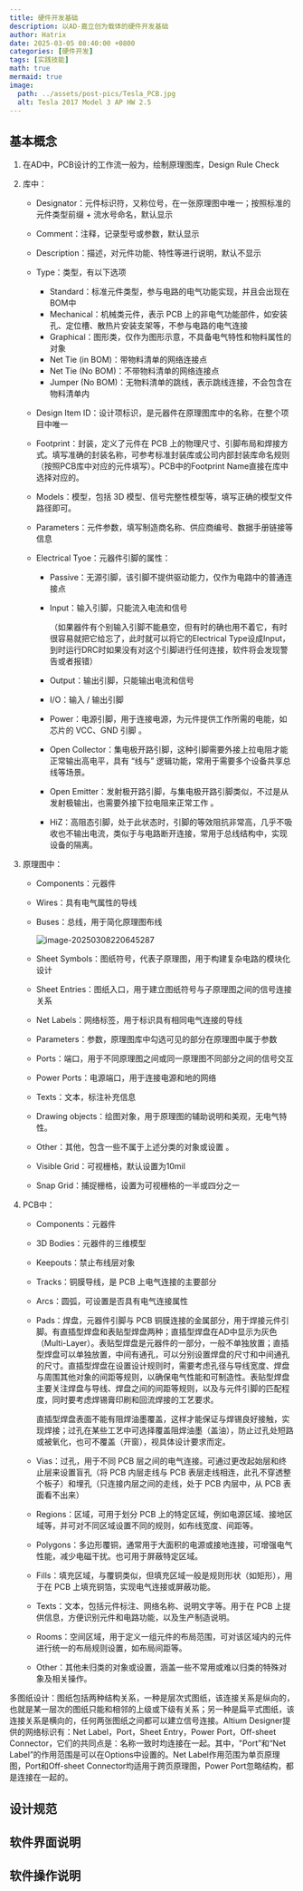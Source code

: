```yaml
---
title: 硬件开发基础
description: 以AD-嘉立创为载体的硬件开发基础
author: Hatrix
date: 2025-03-05 08:40:00 +0800
categories: [硬件开发]
tags: [实践技能]
math: true
mermaid: true
image:
  path: ../assets/post-pics/Tesla_PCB.jpg
  alt: Tesla 2017 Model 3 AP HW 2.5 
---
```


## 基本概念

1. 在AD中，PCB设计的工作流一般为，绘制原理图库，Design Rule Check

2. 库中：

    - Designator：元件标识符，又称位号，在一张原理图中唯一；按照标准的元件类型前缀 + 流水号命名，默认显示

    - Comment：注释，记录型号或参数，默认显示

    - Description：描述，对元件功能、特性等进行说明，默认不显示

    - Type：类型，有以下选项

        - Standard：标准元件类型，参与电路的电气功能实现，并且会出现在BOM中
        - Mechanical：机械类元件，表示 PCB 上的非电气功能部件，如安装孔、定位槽、散热片安装支架等，不参与电路的电气连接
        - Graphical：图形类，仅作为图形示意，不具备电气特性和物料属性的对象
        - Net Tie (in BOM)：带物料清单的网络连接点
        - Net Tie (No BOM)：不带物料清单的网络连接点
        - Jumper (No BOM)：无物料清单的跳线，表示跳线连接，不会包含在物料清单内

    - Design Item ID：设计项标识，是元器件在原理图库中的名称，在整个项目中唯一

    - Footprint：封装，定义了元件在 PCB 上的物理尺寸、引脚布局和焊接方式。填写准确的封装名称，可参考标准封装库或公司内部封装库命名规则（按照PCB库中对应的元件填写）。PCB中的Footprint Name直接在库中选择对应的。

    - Models：模型，包括 3D 模型、信号完整性模型等，填写正确的模型文件路径即可。

    - Parameters：元件参数，填写制造商名称、供应商编号、数据手册链接等信息

    - Electrical Tyoe：元器件引脚的属性：

        - Passive：无源引脚，该引脚不提供驱动能力，仅作为电路中的普通连接点

        - Input：输入引脚，只能流入电流和信号

            （如果器件有个别输入引脚不能悬空，但有时的确也用不着它，有时很容易就把它给忘了，此时就可以将它的Electrical Type设成Input，到时运行DRC时如果没有对这个引脚进行任何连接，软件将会发现警告或者报错）

        - Output：输出引脚，只能输出电流和信号

        - I/O：输入 / 输出引脚

        - Power：电源引脚，用于连接电源，为元件提供工作所需的电能，如芯片的 VCC、GND 引脚 。

        - Open Collector：集电极开路引脚，这种引脚需要外接上拉电阻才能正常输出高电平，具有 “线与” 逻辑功能，常用于需要多个设备共享总线等场景。

        - Open Emitter：发射极开路引脚，与集电极开路引脚类似，不过是从发射极输出，也需要外接下拉电阻来正常工作 。

        - HiZ：高阻态引脚，处于此状态时，引脚的等效阻抗非常高，几乎不吸收也不输出电流，类似于与电路断开连接，常用于总线结构中，实现设备的隔离。

3. 原理图中：

    - Components：元器件

    - Wires：具有电气属性的导线

    - Buses：总线，用于简化原理图布线

        ![image-20250308220645287](C:\Users\HRX\AppData\Roaming\Typora\typora-user-images\image-20250308220645287.png)

    - Sheet Symbols：图纸符号，代表子原理图，用于构建复杂电路的模块化设计

    - Sheet Entries：图纸入口，用于建立图纸符号与子原理图之间的信号连接关系

    - Net Labels：网络标签，用于标识具有相同电气连接的导线

    - Parameters：参数，原理图库中勾选可见的部分在原理图中属于参数

    - Ports：端口，用于不同原理图之间或同一原理图不同部分之间的信号交互

    - Power Ports：电源端口，用于连接电源和地的网络

    - Texts：文本，标注补充信息

    - Drawing objects：绘图对象，用于原理图的辅助说明和美观，无电气特性。

    - Other：其他，包含一些不属于上述分类的对象或设置 。
    - Visible Grid：可视栅格，默认设置为10mil
    - Snap Grid：捕捉栅格，设置为可视栅格的一半或四分之一

4. PCB中：

    - Components：元器件

    - 3D Bodies：元器件的三维模型

    - Keepouts：禁止布线层对象

    - Tracks：铜膜导线，是 PCB 上电气连接的主要部分

    - Arcs：圆弧，可设置是否具有电气连接属性

    - Pads：焊盘，元器件引脚与 PCB 铜膜连接的金属部分，用于焊接元件引脚。有直插型焊盘和表贴型焊盘两种；直插型焊盘在AD中显示为灰色（Multi-Layer）。表贴型焊盘是元器件的一部分，一般不单独放置；直插型焊盘可以单独放置，中间有通孔，可以分别设置焊盘的尺寸和中间通孔的尺寸。直插型焊盘在设置设计规则时，需要考虑孔径与导线宽度、焊盘与周围其他对象的间距等规则，以确保电气性能和可制造性。表贴型焊盘主要关注焊盘与导线、焊盘之间的间距等规则，以及与元件引脚的匹配程度，同时要考虑焊锡膏印刷和回流焊接的工艺要求。

        直插型焊盘表面不能有阻焊油墨覆盖，这样才能保证与焊锡良好接触，实现焊接；过孔在某些工艺中可选择覆盖阻焊油墨（盖油），防止过孔处短路或被氧化，也可不覆盖（开窗），视具体设计要求而定。

    - Vias：过孔，用于不同 PCB 层之间的电气连接。可通过更改起始层和终止层来设置盲孔（将 PCB 内层走线与 PCB 表层走线相连，此孔不穿透整个板子）和埋孔（只连接内层之间的走线，处于 PCB 内层中，从 PCB 表面看不出来）

    - Regions：区域，可用于划分 PCB 上的特定区域，例如电源区域、接地区域等，并可对不同区域设置不同的规则，如布线宽度、间距等。

    - Polygons：多边形覆铜，通常用于大面积的电源或接地连接，可增强电气性能，减少电磁干扰。也可用于屏蔽特定区域。

    - Fills：填充区域，与覆铜类似，但填充区域一般是规则形状（如矩形），用于在 PCB 上填充铜箔，实现电气连接或屏蔽功能。

    - Texts：文本，包括元件标注、网络名称、说明文字等。用于在 PCB 上提供信息，方便识别元件和电路功能，以及生产制造说明。

    - Rooms：空间区域，用于定义一组元件的布局范围，可对该区域内的元件进行统一的布局规则设置，如布局间距等。

    - Other：其他未归类的对象或设置，涵盖一些不常用或难以归类的特殊对象及相关操作。



多图纸设计：图纸包括两种结构关系，一种是层次式图纸，该连接关系是纵向的，也就是某一层次的图纸只能和相邻的上级或下级有关系；另一种是扁平式图纸，该连接关系是横向的，任何两张图纸之间都可以建立信号连接。Altium Designer提供的网络标识有：Net Label，Port，Sheet Entry，Power Port，Off-sheet Connector，它们的共同点是：名称一致时均连接在一起。其中，"Port”和“Net Label”的作用范围是可以在Options中设置的。Net Label作用范围为单页原理图，Port和Off-sheet Connector均适用于跨页原理图，Power Port忽略结构，都是连接在一起的。





## 设计规范



## 软件界面说明





## 软件操作说明